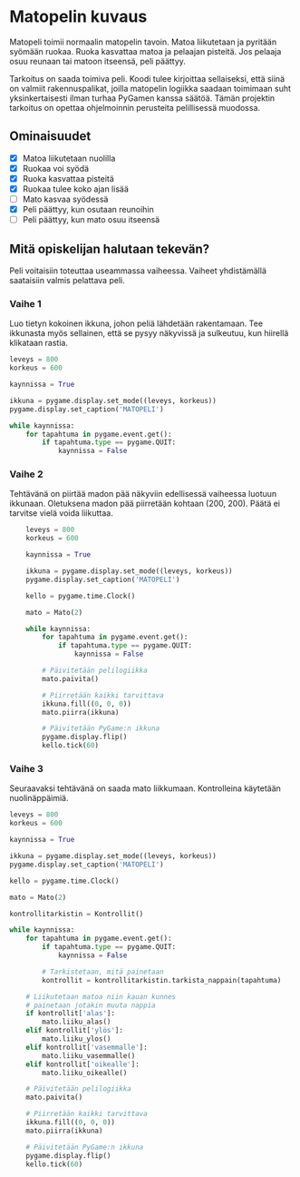 # Matopelin kuvaus

Matopeli toimii normaalin matopelin tavoin. Matoa liikutetaan ja pyritään syömään ruokaa. Ruoka kasvattaa matoa ja pelaajan pisteitä. Jos pelaaja osuu reunaan tai matoon itseensä, peli päättyy.

Tarkoitus on saada toimiva peli. Koodi tulee kirjoittaa sellaiseksi, että siinä on valmiit rakennuspalikat, joilla matopelin logiikka saadaan toimimaan suht yksinkertaisesti ilman turhaa PyGamen kanssa säätöä. Tämän projektin tarkoitus on opettaa ohjelmoinnin perusteita pelillisessä muodossa.

## Ominaisuudet

- [X] Matoa liikutetaan nuolilla
- [X] Ruokaa voi syödä
- [X] Ruoka kasvattaa pisteitä
- [X] Ruokaa tulee koko ajan lisää
- [ ] Mato kasvaa syödessä
- [X] Peli päättyy, kun osutaan reunoihin
- [ ] Peli päättyy, kun mato osuu itseensä

## Mitä opiskelijan halutaan tekevän?

Peli voitaisiin toteuttaa useammassa vaiheessa. Vaiheet yhdistämällä saataisiin valmis pelattava peli.

### Vaihe 1

Luo tietyn kokoinen ikkuna, johon peliä lähdetään rakentamaan. Tee ikkunasta myös sellainen, että se pysyy näkyvissä ja sulkeutuu, kun hiirellä klikataan rastia.

```python
leveys = 800
korkeus = 600

kaynnissa = True

ikkuna = pygame.display.set_mode((leveys, korkeus))
pygame.display.set_caption('MATOPELI')

while kaynnissa:
    for tapahtuma in pygame.event.get():
        if tapahtuma.type == pygame.QUIT:
            kaynnissa = False
```

### Vaihe 2

Tehtävänä on piirtää madon pää näkyviin edellisessä vaiheessa luotuun ikkunaan. Oletuksena madon pää piirretään kohtaan (200, 200). Päätä ei tarvitse vielä voida liikuttaa.

```python
    leveys = 800
    korkeus = 600

    kaynnissa = True

    ikkuna = pygame.display.set_mode((leveys, korkeus))
    pygame.display.set_caption('MATOPELI')

    kello = pygame.time.Clock()

    mato = Mato(2)

    while kaynnissa:
        for tapahtuma in pygame.event.get():
            if tapahtuma.type == pygame.QUIT:
                kaynnissa = False

        # Päivitetään pelilogiikka
        mato.paivita()

        # Piirretään kaikki tarvittava
        ikkuna.fill((0, 0, 0))
        mato.piirra(ikkuna)

        # Päivitetään PyGame:n ikkuna
        pygame.display.flip()
        kello.tick(60)
```

### Vaihe 3

Seuraavaksi tehtävänä on saada mato liikkumaan. Kontrolleina käytetään nuolinäppäimiä.

```python
leveys = 800
korkeus = 600

kaynnissa = True

ikkuna = pygame.display.set_mode((leveys, korkeus))
pygame.display.set_caption('MATOPELI')

kello = pygame.time.Clock()

mato = Mato(2)

kontrollitarkistin = Kontrollit()

while kaynnissa:
    for tapahtuma in pygame.event.get():
        if tapahtuma.type == pygame.QUIT:
            kaynnissa = False

        # Tarkistetaan, mitä painetaan
        kontrollit = kontrollitarkistin.tarkista_nappain(tapahtuma)

    # Liikutetaan matoa niin kauan kunnes
    # painetaan jotakin muuta nappia
    if kontrollit['alas']:
        mato.liiku_alas()
    elif kontrollit['ylös']:
        mato.liiku_ylos()
    elif kontrollit['vasemmalle']:
        mato.liiku_vasemmalle()
    elif kontrollit['oikealle']:
        mato.liiku_oikealle()

    # Päivitetään pelilogiikka
    mato.paivita()

    # Piirretään kaikki tarvittava
    ikkuna.fill((0, 0, 0))
    mato.piirra(ikkuna)

    # Päivitetään PyGame:n ikkuna
    pygame.display.flip()
    kello.tick(60)
```